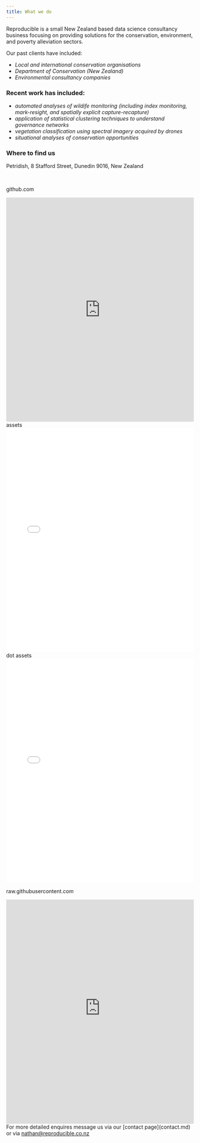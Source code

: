 ```yaml
---
title: What we do
---
```



Reproducible is a small New Zealand based data science consultancy business focusing on providing solutions for the conservation, environment, and poverty alleviation sectors.

Our past clients have included:
- *Local and international conservation organisations*
- *Department of Conservation (New Zealand)*
- *Environmental consultancy companies*

### Recent work has included:
- *automated analyses of wildife monitoring (including index monitoring, mark-resight, and spatially explicit capture-recapture)*
- *application of statistical clustering techniques to understand governance networks*
- *vegetation classification using spectral imagery acquired by drones*
- *situational analyses of conservation opportunities*


### Where to find us

Petridish, 8 Stafford Street, Dunedin 9016, New Zealand

<br/>

github.com
<iframe src="https://github.com/NathanWhitmore/reproducible/blob/main/assets/images/petridish_map.html" height="600px" width="100%" style="border:none;"></iframe>


<br/>
assets

<iframe src="/assets/images/petridish_map.html" height="600px" width="100%" style="border:none;"></iframe>

<br/>
dot assets
<iframe src="./assets/images/petridish_map.html" height="600px" width="100%" style="border:none;"></iframe>


raw.githubusercontent.com
<iframe src="https://raw.githubusercontent.com/NathanWhitmore/reproducible/main/assets/images/oromahoe.png" height="600px" width="100%" style="border:none;"></iframe>
For more detailed enquires message us via our [contact page](contact.md) or via <a href="mailto:nathan@reproducible.co.nz">nathan@reproducible.co.nz</a>



